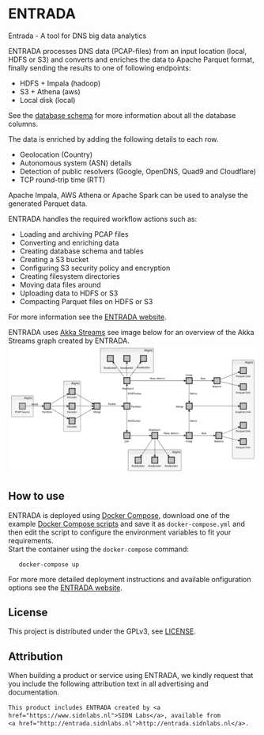 # ENTRADA

Entrada - A tool for DNS big data analytics  

ENTRADA processes DNS data (PCAP-files) from an input location (local, HDFS or S3) and converts and enriches the data to Apache Parquet format, finally sending the results to one of following endpoints: 
- HDFS + Impala (hadoop)
- S3 + Athena (aws)
- Local disk (local)

See the [database schema](https://entrada.sidnlabs.nl/datamodel/) for more information about all the database columns.  

The data is enriched by adding the following details to each row.   
- Geolocation (Country)
- Autonomous system (ASN) details
- Detection of public resolvers (Google, OpenDNS, Quad9 and Cloudflare)
- TCP round-trip time (RTT) 

Apache Impala, AWS Athena or Apache Spark can be used to analyse the generated Parquet data.  

ENTRADA handles the required workflow actions such as:  
- Loading and archiving PCAP files
- Converting and enriching data
- Creating database schema and tables
- Creating a S3 bucket
- Configuring S3 security policy and encryption
- Creating filesystem directories
- Moving data files around
- Uploading data to HDFS or S3
- Compacting Parquet files on HDFS or S3

For more information see the [ENTRADA website](https://entrada.sidnlabs.nl/).

ENTRADA uses [Akka Streams](https://doc.akka.io/docs/akka/current/stream/index.html) see image below for an overview of the Akka Streams graph created by ENTRADA. ![ENTRADA Akka Streams flow](https://raw.githubusercontent.com/SIDN/entrada/master/docs/streams-diagram.svg)

## How to use

ENTRADA is deployed using [Docker Compose](https://docs.docker.com/compose/), download one of the example [Docker Compose scripts](https://github.com/SIDN/entrada/tree/master/docker-compose) and save it as `docker-compose.yml` and then edit the script to configure the environment variables to fit your requirements.  
Start the container using the `docker-compose` command:  


```
   docker-compose up

```


For more more detailed deployment instructions and available onfiguration options see the [ENTRADA website](https://entrada.sidnlabs.nl/about/installation/).  

## License

This project is distributed under the GPLv3, see [LICENSE](LICENSE).

## Attribution

When building a product or service using ENTRADA, we kindly request that you include the following attribution text in all advertising and documentation.
```
This product includes ENTRADA created by <a href="https://www.sidnlabs.nl">SIDN Labs</a>, available from
<a href="http://entrada.sidnlabs.nl">http://entrada.sidnlabs.nl</a>.
```
